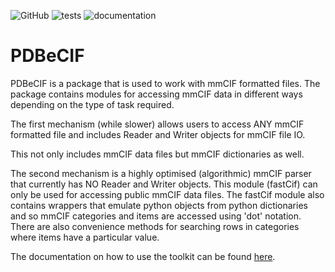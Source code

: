 ![GitHub](https://img.shields.io/github/license/pdbeurope/pdbecif) ![tests](https://github.com/PDBeurope/pdbecif/workflows/pdbecif%20tests/badge.svg) ![documentation](https://github.com/PDBeurope/pdbecif/workflows/pdbecif%20documentation/badge.svg)
# PDBeCIF

PDBeCIF is a package that is used to work with mmCIF formatted files. The package
contains modules for accessing mmCIF data in different ways depending
on the type of task required.

The first mechanism (while slower) allows users to access ANY mmCIF formatted
file and includes Reader and Writer objects for mmCIF file IO.

This not only includes mmCIF data files but mmCIF dictionaries as well.

The second mechanism is a highly optimised (algorithmic) mmCIF parser that
currently has NO Reader and Writer objects. This module (fastCif) can only be
used for accessing public mmCIF data files.
The fastCif module also contains wrappers that emulate python objects from
python dictionaries and so mmCIF categories and items are accessed using 'dot'
notation. There are also convenience methods for searching rows in categories
where items have a particular value.

The documentation on how to use the toolkit can be found [here](https://github.com/PDBeurope/pdbecif).